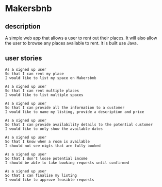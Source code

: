# Makersbnb

## description

A simple web app that allows a user to rent out their places. It will also allow the user to browse any places available to rent. It is built use Java.

## user stories
```
As a signed up user
So that I can rent my place
I would like to list my space on Makersbnb
```
```
As a signed up user
So that I can rent multiple places
I would like to list multiple spaces
```
```
As a signed up user
So that I can provide all the information to a customer
I would like to name my listing, provide a description and price
```
```
As a signed up user
So that I can provide availability details to the potential customer
I would like to only show the available dates
```
```
As a signed up user
So that I know when a room is available
I should not see nigts that are fully booked
```
```
As a signed up user
So that I don't loose potential income
I should be able to take booking requests until confirmed
```
```
As a signed up user
So that I can finalise my listing
I would like to approve feasible requests
```
